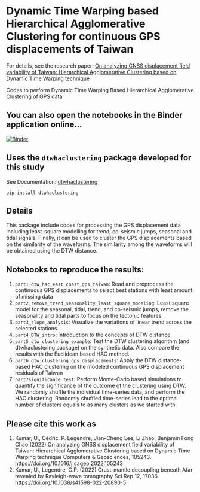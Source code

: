 # Dynamic Time Warping based Hierarchical Agglomerative Clustering for continuous GPS displacements of Taiwan
For details, see the research paper: [On analyzing GNSS displacement field variability of Taiwan: Hierarchical Agglomerative Clustering based on Dynamic Time Warping technique](https://doi.org/10.1016/j.cageo.2022.105243)

Codes to perform Dynamic Time Warping Based Hierarchical Agglomerative Clustering of GPS data

## You can also open the notebooks in the Binder application online...

[![Binder](https://mybinder.org/badge_logo.svg)](https://mybinder.org/v2/gh/earthinversion/Dynamic-Time-Warping-based-Hierarchical-Agglomerative-Clustering/master)

## Uses the `dtwhaclustering` package developed for this study
See Documentation: [dtwhaclustering](https://dtwhaclustering.readthedocs.io/en/latest/)

```
pip install dtwhaclustering
```

## Details

This package include codes for processing the GPS displacement data including least-square modelling for trend, co-seismic jumps, 
seasonal and tidal signals. Finally, it can be used to cluster the GPS displacements based on the similarity of the waveforms. The
similarity among the waveforms will be obtained using the DTW distance.

## Notebooks to reproduce the results:
1.	`part1_dtw_hac_east_coast_gps_taiwan`: Read and preprocess the continuous GPS displacements to select best stations with least amount of missing data
2.	`part2_remove_trend_seasonality_least_square_modeling`: Least square model for the seasonal, tidal, trend, and co-seismic jumps, remove the seasonality and tidal parts to focus on the tectonic features
3.	`part3_slope_analysis`: Visualize the variations of linear trend across the selected stations.
4.	`part4_DTW_intro`: Introduction to the concepts of DTW distance
5.	`part5_dtw_clustering_example`: Test the DTW clustering algorithm (and dtwhaclustering package) on the synthetic data. Also compare the results with the Euclidean based HAC method.
6.	`part6_dtw_clustering_gps_displacements`: Apply the DTW distance-based HAC clustering on the modeled continuous GPS displacement residuals of Taiwan
7.	`part7significance_test`: Perform Monte-Carlo based simulations to quantify the significance of the outcome of the clustering using DTW. We randomly shuffle the individual time-series data, and perform the HAC clustering. Randomly shuffled time-series lead to the optimal number of clusters equals to as many clusters as we started with.

## Please cite this work as
1. Kumar, U., Cédric. P. Legendre, Jian-Cheng Lee, Li Zhao, Benjamin Fong Chao (2022) On analyzing GNSS displacement field variability of Taiwan: Hierarchical Agglomerative Clustering based on Dynamic Time Warping technique Computers & Geosciences, 105243. https://doi.org/10.1016/j.cageo.2022.105243
2. Kumar, U., Legendre, C.P. (2022) Crust-mantle decoupling beneath Afar revealed by Rayleigh-wave tomography Sci Rep 12, 17036 https://doi.org/10.1038/s41598-022-20890-5
